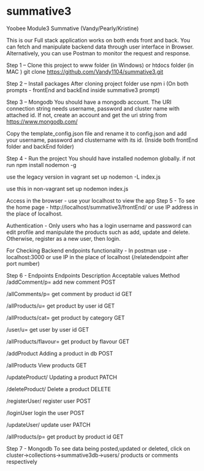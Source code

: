 # summative3
Yoobee Module3 Summative (Vandy/Pearly/Kristine)


This is our Full stack application works on both ends front and back. You can fetch and manipulate backend data through user interface in Browser. Alternatively, you can use Postman to monitor the request and response.


Step 1 – Clone this project to www folder (in Windows) or htdocs folder (in MAC )
git clone https://github.com/Vandy1104/summative3.git


Step 2 – Install packages
 After cloning project folder use npm i (On both prompts - frontEnd and backEnd inside summative3 prompt)


Step 3 – Mongodb
You should have a mongodb account. The URI connection string needs username, password and cluster name with attached id. If not, create an account and get the uri string from https://www.mongodb.com/


Copy the template_config.json file and rename it to config.json and add your username, password and clustername with its id. (Inside both frontEnd folder and backEnd folder)


Step 4 - Run the project
You should have installed nodemon globally. if not run npm install nodemon -g


use the legacy version in vagrant set up
nodemon -L index.js


use this in non-vagrant set up
nodemon index.js


Access in the browser -
use your localhost to view the app
Step 5 - To see the home page - http://localhost/summative3/frontEnd/
or use IP address in the place of localhost.

 

Authentication -
Only users who has a login username and password can edit profile and manipulate the products such as add, update and delete. Otherwise, register as a new user, then login.

For Checking Backend endpoints functionality -
In postman use - localhost:3000 or use IP in the place of localhost (/relatedendpoint after port number)



Step 6 - Endpoints
Endpoints	Description	Acceptable values	Method
/addComment/p=	       add new comment		            POST

/allComments/p=	      get comment by product id	   GET

/allProducts/u=	      get product by user id		     GET

/allProducts/cat=	    get product by category		    GET

/user/u=         	    get user by user id		        GET

/allProducts/flavour=	get product by flavour	    	 GET

/addProduct	          Adding a product in db		     POST

/allProducts	         View products	               GET

/updateProduct/      	Updating a product	          PATCH

/deleteProduct/      	Delete a product	            DELETE

/registerUser/       	register user	               POST

/loginUser           	login the user              	POST

/updateUser/	         update user	                 PATCH

/allProducts/p=	      get product by product id	   GET

Step 7 - Mongodb
To see data being posted,updated or deleted, click on cluster->collections->summative3db->users/ products or comments respectively
